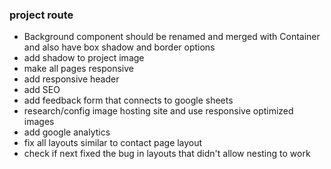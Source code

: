 ### project route

- Background component should be renamed and merged with Container and also have box shadow and border options
- add shadow to project image
- make all pages responsive
- add responsive header
- add SEO
- add feedback form that connects to google sheets
- research/config image hosting site and use responsive optimized images
- add google analytics
- fix all layouts similar to contact page layout
- check if next fixed the bug in layouts that didn't allow nesting to work
